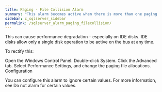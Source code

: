 ```yaml
---
title: Paging - File Collision Alarm
summary: "This alarm becomes active when there is more than one paging file on a single physical disk."
sidebar: c_sqlserver_sidebar
permalink: /sqlserver_alarm_paging_filecollision/
---
```






This can cause performance degradation – especially on IDE disks. IDE disks allow only a single disk operation to be active on the bus at any time.

To rectify this:

Open the Windows Control Panel.
Double-click System.
Click the Advanced tab.
Select Performance Settings, and change the paging file allocations.
Configuration

You can configure this alarm to ignore certain values. For more information, see Do not alarm for certain values.
